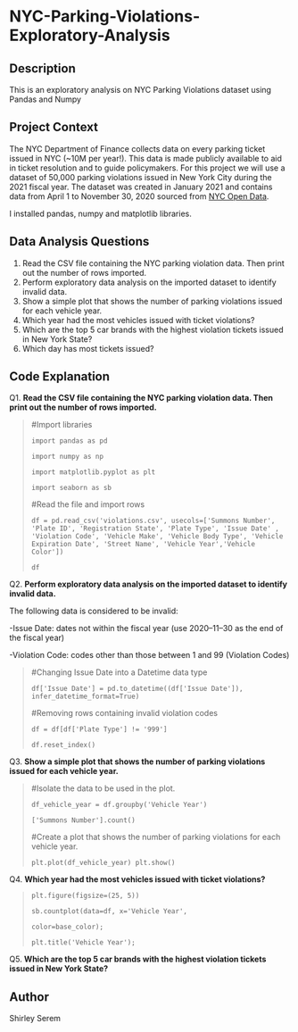 # NYC-Parking-Violations-Exploratory-Analysis

## Description
This is an exploratory analysis on NYC Parking Violations dataset using Pandas and Numpy


## Project Context
The NYC Department of Finance collects data on every parking ticket issued in NYC (~10M per year!). This data is made publicly available to aid in ticket resolution and to guide policymakers. For this project we will use a dataset of 50,000 parking violations issued in New York City during the 2021 fiscal year. The dataset was created in January 2021 and contains data from April 1 to November 30, 2020 sourced from [NYC Open Data](https://data.cityofnewyork.us/City-Government/Parking-Violations-Issued-Fiscal-Year-2023/pvqr-7yc4).

I installed pandas, numpy and matplotlib libraries.

## Data Analysis Questions
1. Read the CSV file containing the NYC parking violation data.  Then print out the number of rows imported.
2. Perform exploratory data analysis on the imported dataset to identify invalid data.
3. Show a simple plot that shows the number of parking violations issued for each vehicle year.
4. Which year had the most vehicles issued with ticket violations?
5. Which are the top 5 car brands with the highest violation tickets issued in New York State?
6. Which day has most tickets issued?

## Code Explanation
Q1. **Read the CSV file containing the NYC parking violation data.  Then print out the number of rows imported.**
>#Import libraries
>
>`import pandas as pd`
>
>`import numpy as np`
>
>`import matplotlib.pyplot as plt`
>
>`import seaborn as sb`
>
>#Read the file and import rows
>
>`df = pd.read_csv('violations.csv', usecols=['Summons Number', 'Plate ID', 'Registration State', 'Plate Type', 'Issue Date' , 'Violation Code', 'Vehicle Make', 'Vehicle Body Type', 'Vehicle Expiration Date', 'Street Name', 'Vehicle Year','Vehicle Color'])`
>
>`df`
>
>


Q2. **Perform exploratory data analysis on the imported dataset to identify invalid data.**

The following data is considered to be invalid:

-Issue Date: dates not within the fiscal year (use 2020–11–30 as the end of the fiscal year)

-Violation Code: codes other than those between 1 and 99 (Violation Codes)

>#Changing Issue Date into a Datetime data type
>
>`df['Issue Date'] = pd.to_datetime((df['Issue Date']), infer_datetime_format=True)`
>
>#Removing rows containing invalid violation codes
>
>`df = df[df['Plate Type'] != '999']`
>
>`df.reset_index()`


Q3. **Show a simple plot that shows the number of parking violations issued for each vehicle year.**

>#Isolate the data to be used in the plot.
>
>`df_vehicle_year = df.groupby('Vehicle Year')`
>
>`['Summons Number'].count()`
>
>#Create a plot that shows the number of parking violations for each vehicle year.
>
>`plt.plot(df_vehicle_year)
plt.show()`


Q4. **Which year had the most vehicles issued with ticket violations?**

>`plt.figure(figsize=(25, 5))`
>
>`sb.countplot(data=df, x='Vehicle Year',` 
>
>`color=base_color);`
>
>`plt.title('Vehicle Year');`


Q5. **Which are the top 5 car brands with the highest violation tickets issued in New York State?**




## Author
Shirley Serem
